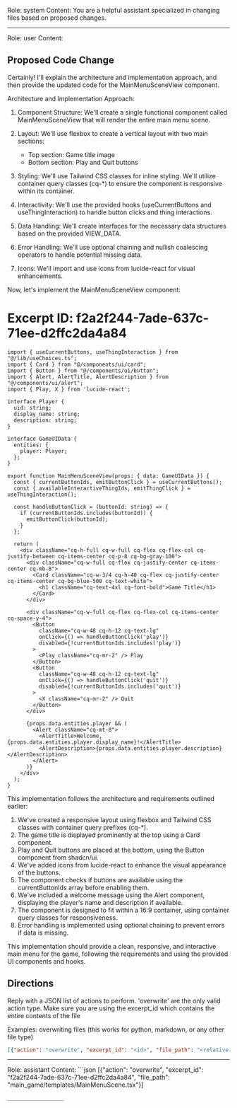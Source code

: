 Role: system
Content: You are a helpful assistant specialized in changing files based on proposed changes.
__________________
Role: user
Content: 
## Proposed Code Change
Certainly! I'll explain the architecture and implementation approach, and then provide the updated code for the MainMenuSceneView component.

Architecture and Implementation Approach:

1. Component Structure:
   We'll create a single functional component called MainMenuSceneView that will render the entire main menu scene.

2. Layout:
   We'll use flexbox to create a vertical layout with two main sections:
   - Top section: Game title image
   - Bottom section: Play and Quit buttons

3. Styling:
   We'll use Tailwind CSS classes for inline styling. We'll utilize container query classes (cq-*) to ensure the component is responsive within its container.

4. Interactivity:
   We'll use the provided hooks (useCurrentButtons and useThingInteraction) to handle button clicks and thing interactions.

5. Data Handling:
   We'll create interfaces for the necessary data structures based on the provided VIEW_DATA.

6. Error Handling:
   We'll use optional chaining and nullish coalescing operators to handle potential missing data.

7. Icons:
   We'll import and use icons from lucide-react for visual enhancements.

Now, let's implement the MainMenuSceneView component:

# Excerpt ID: f2a2f244-7ade-637c-71ee-d2ffc2da4a84
```tsx main_game/templates/MainMenuScene.tsx
import { useCurrentButtons, useThingInteraction } from "@/lib/useChoices.ts";
import { Card } from "@/components/ui/card";
import { Button } from "@/components/ui/button";
import { Alert, AlertTitle, AlertDescription } from "@/components/ui/alert";
import { Play, X } from 'lucide-react';

interface Player {
  uid: string;
  display_name: string;
  description: string;
}

interface GameUIData {
  entities: {
    player: Player;
  };
}

export function MainMenuSceneView(props: { data: GameUIData }) {
  const { currentButtonIds, emitButtonClick } = useCurrentButtons();
  const { availableInteractiveThingIds, emitThingClick } = useThingInteraction();

  const handleButtonClick = (buttonId: string) => {
    if (currentButtonIds.includes(buttonId)) {
      emitButtonClick(buttonId);
    }
  };

  return (
    <div className="cq-h-full cq-w-full cq-flex cq-flex-col cq-justify-between cq-items-center cq-p-8 cq-bg-gray-100">
      <div className="cq-w-full cq-flex cq-justify-center cq-items-center cq-mb-8">
        <Card className="cq-w-3/4 cq-h-40 cq-flex cq-justify-center cq-items-center cq-bg-blue-500 cq-text-white">
          <h1 className="cq-text-4xl cq-font-bold">Game Title</h1>
        </Card>
      </div>

      <div className="cq-w-full cq-flex cq-flex-col cq-items-center cq-space-y-4">
        <Button
          className="cq-w-48 cq-h-12 cq-text-lg"
          onClick={() => handleButtonClick('play')}
          disabled={!currentButtonIds.includes('play')}
        >
          <Play className="cq-mr-2" /> Play
        </Button>
        <Button
          className="cq-w-48 cq-h-12 cq-text-lg"
          onClick={() => handleButtonClick('quit')}
          disabled={!currentButtonIds.includes('quit')}
        >
          <X className="cq-mr-2" /> Quit
        </Button>
      </div>

      {props.data.entities.player && (
        <Alert className="cq-mt-8">
          <AlertTitle>Welcome, {props.data.entities.player.display_name}!</AlertTitle>
          <AlertDescription>{props.data.entities.player.description}</AlertDescription>
        </Alert>
      )}
    </div>
  );
}
```

This implementation follows the architecture and requirements outlined earlier:

1. We've created a responsive layout using flexbox and Tailwind CSS classes with container query prefixes (cq-*).
2. The game title is displayed prominently at the top using a Card component.
3. Play and Quit buttons are placed at the bottom, using the Button component from shadcn/ui.
4. We've added icons from lucide-react to enhance the visual appearance of the buttons.
5. The component checks if buttons are available using the currentButtonIds array before enabling them.
6. We've included a welcome message using the Alert component, displaying the player's name and description if available.
7. The component is designed to fit within a 16:9 container, using container query classes for responsiveness.
8. Error handling is implemented using optional chaining to prevent errors if data is missing.

This implementation should provide a clean, responsive, and interactive main menu for the game, following the requirements and using the provided UI components and hooks.

## Directions
Reply with a JSON list of actions to perform. 'overwrite' are the only valid action type. 
Make sure you are using the excerpt_id which contains the entire contents of the file

Examples:
overwriting files (this works for python, markdown, or any other file type)
```json output_example1
[{"action": "overwrite", "excerpt_id": "<id>", "file_path": "<relative file path>"}]
```

__________________
Role: assistant
Content: ```json
[{"action": "overwrite", "excerpt_id": "f2a2f244-7ade-637c-71ee-d2ffc2da4a84", "file_path": "main_game/templates/MainMenuScene.tsx"}]
```
__________________
